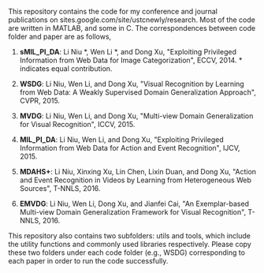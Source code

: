 This repository contains the code for my conference and journal publications on sites.google.com/site/ustcnewly/research. Most of the code are written in MATLAB, and some in C. The correspondences between code folder and paper are as follows,

1. **sMIL\_PI\_DA**: Li Niu \*, Wen Li \*, and Dong Xu, "Exploiting Privileged Information from Web Data for Image Categorization", ECCV, 2014. \* indicates equal contribution.

2. **WSDG**: Li Niu, Wen Li, and Dong Xu, "Visual Recognition by Learning from Web Data: A Weakly Supervised Domain Generalization Approach", CVPR, 2015.

3. **MVDG**:  Li Niu, Wen Li, and Dong Xu, "Multi-view Domain Generalization for Visual Recognition", ICCV, 2015. 

4. **MIL\_PI\_DA**: Li Niu, Wen Li, and Dong Xu, "Exploiting Privileged Information from Web Data for Action and Event Recognition", IJCV, 2015.

5. **MDAHS+**: Li Niu, Xinxing Xu, Lin Chen, Lixin Duan, and Dong Xu, "Action and Event Recognition in Videos by Learning from Heterogeneous Web Sources", T-NNLS, 2016. 

6. **EMVDG**: Li Niu, Wen Li, Dong Xu, and Jianfei Cai, "An Exemplar-based Multi-view Domain Generalization Framework for Visual Recognition", T-NNLS, 2016.

This repository also contains two subfolders: utils and tools, which include the utility functions and commonly used libraries respectively. Please copy these two folders under each code folder (e.g., WSDG) corresponding to each paper in order to run the code successfully.